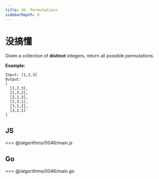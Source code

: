 ```yaml
---
title: 46. Permutations
sidebarDepth: 0
---
```


# 没搞懂

Given a collection of **distinct** integers, return all possible permutations.

**Example:**

```
Input: [1,2,3]
Output:
[
  [1,2,3],
  [1,3,2],
  [2,1,3],
  [2,3,1],
  [3,1,2],
  [3,2,1]
]
```

## JS

<<< @/algorithms/0046/main.js

## Go

<<< @/algorithms/0046/main.go
